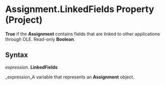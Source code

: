 
# Assignment.LinkedFields Property (Project)

 **True** if the **Assignment** contains fields that are linked to other applications through OLE. Read-only **Boolean**.


## Syntax

 _expression_. **LinkedFields**

 _expression_A variable that represents an  **Assignment** object.

